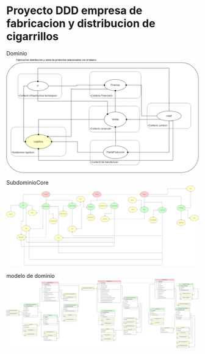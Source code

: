 # Proyecto DDD empresa de fabricacion y distribucion de cigarrillos

Dominio
![](1Domaina.jpg) 


SubdominioCore
![](2BigPictuare.jpg)

modelo de dominio
![](3ModeloDelDominio.jpg)


